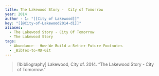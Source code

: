 ```yaml
---
title: The Lakewood Story -  City of Tomorrow
year: 2014
author - 1: "[[City of Lakewood]]"
key: "[[@City-of-Lakewood2014-di]]"
aliases:
  - The Lakewood Story - City Of Tomorrow
  - The Lakewood Story
tags:
  - Abundance-–-How-We-Build-a-Better-Future-Footnotes
  - _BibTex-to-MD-Git
---
```


> [!bibliography]
> Lakewood, City of. 2014. “The Lakewood Story -  City of Tomorrow.”
